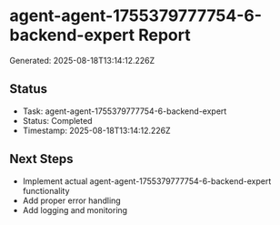 # agent-agent-1755379777754-6-backend-expert Report

Generated: 2025-08-18T13:14:12.226Z

## Status
- Task: agent-agent-1755379777754-6-backend-expert
- Status: Completed
- Timestamp: 2025-08-18T13:14:12.226Z

## Next Steps
- Implement actual agent-agent-1755379777754-6-backend-expert functionality
- Add proper error handling
- Add logging and monitoring
